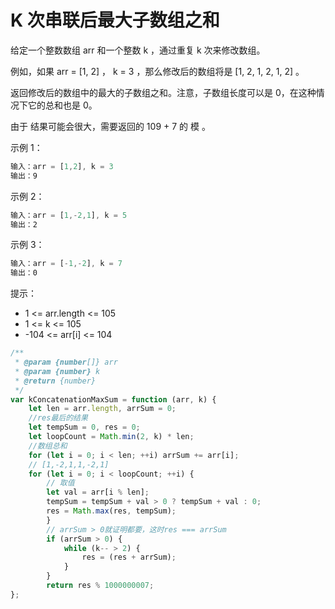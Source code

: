 # K 次串联后最大子数组之和

给定一个整数数组 arr 和一个整数 k ，通过重复 k 次来修改数组。

例如，如果 arr = [1, 2] ， k = 3 ，那么修改后的数组将是 [1, 2, 1, 2, 1, 2] 。

返回修改后的数组中的最大的子数组之和。注意，子数组长度可以是 0，在这种情况下它的总和也是 0。

由于 结果可能会很大，需要返回的 109 + 7 的 模 。

示例 1：

```js
输入：arr = [1,2], k = 3
输出：9
```

示例 2：

```js
输入：arr = [1,-2,1], k = 5
输出：2
```

示例 3：

```js
输入：arr = [-1,-2], k = 7
输出：0
```

提示：

- 1 <= arr.length <= 105
- 1 <= k <= 105
- -104 <= arr[i] <= 104

```js
/**
 * @param {number[]} arr
 * @param {number} k
 * @return {number}
 */
var kConcatenationMaxSum = function (arr, k) {
    let len = arr.length, arrSum = 0; 
    //res最后的结果
    let tempSum = 0, res = 0; 
    let loopCount = Math.min(2, k) * len;
    //数组总和
    for (let i = 0; i < len; ++i) arrSum += arr[i];
    // [1,-2,1,1,-2,1]
    for (let i = 0; i < loopCount; ++i) {
        // 取值
        let val = arr[i % len];
        tempSum = tempSum + val > 0 ? tempSum + val : 0; 
        res = Math.max(res, tempSum);
        }
        // arrSum > 0就证明都要，这时res === arrSum
        if (arrSum > 0) {
            while (k-- > 2) {
                res = (res + arrSum);
            }
        }
        return res % 1000000007;
};
```
